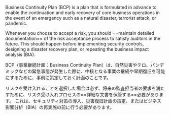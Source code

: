 
Business Continuity Plan (BCP) is a plan that is formulated in advance to enable the continuation and early recovery of core business operations in the event of an emergency such as a natural disaster, terrorist attack, or pandemic.

Whenever you choose to accept a risk, you should ==maintain detailed documentation== of the risk acceptance process to satisfy auditors in the future. 
This should happen before implementing security controls, designing a disaster recovery plan, or repeating the business impact analysis (BIA).


BCP（事業継続計画：Business Continuity Plan）は、自然災害やテロ、パンデミックなどの緊急事態が発生した際に、中核となる事業の継続や早期復旧を可能にするために、事前に策定しておく計画のことです。

リスクを受け入れることを選択した場合は必ず、将来の監査担当者の要求を満たすために、リスク受け入れプロセスの==詳細な文書を保管する==必要があります。
これは、セキュリティ対策の導入、災害復旧計画の策定、またはビジネス影響分析（BIA）の再実施の前に行う必要があります。
